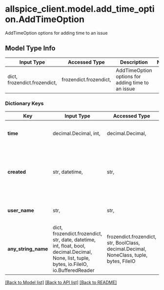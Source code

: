 # allspice_client.model.add_time_option.AddTimeOption

AddTimeOption options for adding time to an issue

## Model Type Info
Input Type | Accessed Type | Description | Notes
------------ | ------------- | ------------- | -------------
dict, frozendict.frozendict,  | frozendict.frozendict,  | AddTimeOption options for adding time to an issue | 

### Dictionary Keys
Key | Input Type | Accessed Type | Description | Notes
------------ | ------------- | ------------- | ------------- | -------------
**time** | decimal.Decimal, int,  | decimal.Decimal,  | time in seconds | value must be a 64 bit integer
**created** | str, datetime,  | str,  |  | [optional] value must conform to RFC-3339 date-time
**user_name** | str,  | str,  | User who spent the time (optional) | [optional] 
**any_string_name** | dict, frozendict.frozendict, str, date, datetime, int, float, bool, decimal.Decimal, None, list, tuple, bytes, io.FileIO, io.BufferedReader | frozendict.frozendict, str, BoolClass, decimal.Decimal, NoneClass, tuple, bytes, FileIO | any string name can be used but the value must be the correct type | [optional]

[[Back to Model list]](../../README.md#documentation-for-models) [[Back to API list]](../../README.md#documentation-for-api-endpoints) [[Back to README]](../../README.md)

